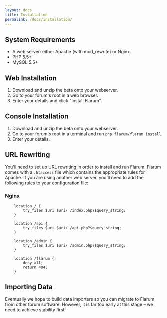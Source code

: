 ```yaml
---
layout: docs
title: Installation
permalink: /docs/installation/
---
```

## System Requirements

* A web server: either Apache (with mod_rewrite) or Nginx
* PHP 5.5+
* MySQL 5.5+

## Web Installation

1. Download and unzip the beta onto your webserver.
2. Go to your forum's root in a web browser.
3. Enter your details and click "Install Flarum".

## Console Installation

1. Download and unzip the beta onto your webserver.
2. Go to your forum's root in a terminal and run `php flarum/flarum install`.
3. Enter your details.

## URL Rewriting

You'll need to set up URL rewriting in order to install and run Flarum. Flarum comes with a `.htaccess` file which contains the appropriate rules for Apache. If you are using another web server, you'll need to add the following rules to your configuration file:

### Nginx

```
    location / {
        try_files $uri $uri/ /index.php?$query_string;
    }

    location /api {
        try_files $uri $uri/ /api.php?$query_string;
    }
    
    location /admin {
        try_files $uri $uri/ /admin.php?$query_string;
    }

    location /flarum {
        deny all;
        return 404;
    }
```

## Importing Data

Eventually we hope to build data importers so you can migrate to Flarum from other forum software. However, it is far too early at this stage – we need to achieve stability first!
